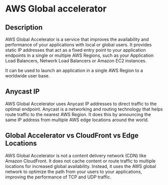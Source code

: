 # AWS Global accelerator

## Description

AWS Global Accelerator is a service that improves the availability and performance of your applications with local or global users. It provides static IP addresses that act as a fixed entry point to your application endpoints in a single or multiple AWS Regions, such as your Application Load Balancers, Network Load Balancers or Amazon EC2 instances.

It can be used to launch an application in a single AWS Region to a worldwide user base.

## Anycast IP

AWS Global Accelerator uses Anycast IP addresses to direct traffic to the optimal endpoint. Anycast is a networking and routing technology that helps route traffic to the nearest AWS Region. It does this by announcing the same IP address from multiple AWS edge locations around the world.

## Global Accelerator vs CloudFront vs Edge Locations

AWS Global Accelerator is not a content delivery network (CDN) like Amazon CloudFront. It does not cache content or route traffic to multiple locations for increased global availability. Instead, it uses the AWS global network to optimize the path from your users to your applications, improving the performance of TCP and UDP traffic.
